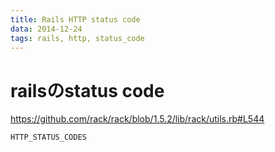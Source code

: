 ```yaml
---
title: Rails HTTP status code
data: 2014-12-24
tags: rails, http, status_code
---
```


# railsのstatus code

<https://github.com/rack/rack/blob/1.5.2/lib/rack/utils.rb#L544>

`HTTP_STATUS_CODES`